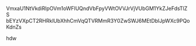 VmxaU1NtVkdiRlpOVm1oWFlUQndVbFpyVWtOVVJrVjVUbGM1YkZJeFdsTlZS
bEYzVXpCT2RHRklUbXhhCmVqQTVRMmR3Y0ZwSWJ6MEtDblJpWXc9PQoKdnZs

hdw